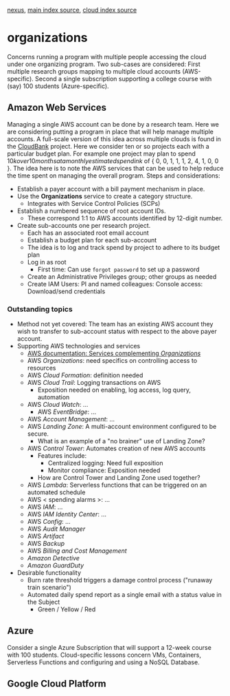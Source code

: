 [nexus](https://robfatland.github.io/nexus), [main index source](https://github.com/robfatland/nexus/blob/gh-pages/index.md), 
[cloud index source](https://github.com/robfatland/nexus/blob/gh-pages/cloud/index.md)


# organizations


Concerns running a program with multiple people accessing the cloud under one organizing program. Two
sub-cases are considered: First multiple research groups mapping to multiple cloud accounts (AWS-specific).
Second a single subscription supporting a college course with (say) 100 students (Azure-specific). 


## Amazon Web Services


Managing a single AWS account can be done by a research team. Here we are considering putting a program in place
that will help manage multiple accounts. A full-scale version of this idea across multiple clouds is found in 
the [CloudBank](https://cloudbank.org) project. Here we consider ten or so projects each with a particular
budget plan. For example one project may plan to spend $10k over 10 months at a monthly estimated spend in k$ of 
{ 0, 0, 1, 1, 1, 2, 4, 1, 0, 0 }. The idea here is to note the AWS services that can be used to help reduce 
the time spent on managing the overall program. Steps and considerations:


- Establish a payer account with a bill payment mechanism in place.
- Use the **Organizations** service to create a category structure.
    - Integrates with Service Control Policies (SCPs)
- Establish a numbered sequence of root account IDs.
    - These correspond 1:1 to AWS accounts identified by 12-digit number.
- Create sub-accounts one per research project.
    - Each has an associated root email account
    - Establish a budget plan for each sub-account
    - The idea is to log and track spend by project to adhere to its budget plan
    - Log in as root
        - First time: Can use `forgot password` to set up a password
    - Create an Administrative Privileges group; other groups as needed 
    - Create IAM Users: PI and named colleagues: Console access: Download/send credentials


### Outstanding topics


- Method not yet covered: The team has an existing AWS account they wish to transfer to sub-account status with respect to 
the above payer account.
- Supporting AWS technologies and services
    - [AWS documentation: Services complementing *Organizations*](https://docs.aws.amazon.com/organizations/latest/userguide/orgs_integrate_services_list.html)
    - AWS *Organizations*: need specifics on controlling access to resources
    - AWS *Cloud Formation*: definition needed
    - AWS *Cloud Trail*: Logging transactions on AWS
        - Exposition needed on enabling, log access, log query, automation
    - AWS *Cloud Watch*: ...
        - AWS *EventBridge*: ...
    - AWS *Account Management*: ...
    - AWS *Landing Zone*: A multi-account environment configured to be secure.
        - What is an example of a "no brainer" use of Landing Zone?
    - AWS *Control Tower*: Automates creation of new AWS accounts
        - Features include:
            - Centralized logging: Need full exposition
            - Monitor compliance: Exposition needed
        - How are Control Tower and Landing Zone used together?
    - AWS *Lambda*: Serverless functions that can be triggered on an automated schedule
    - AWS < spending alarms >: ...
    - AWS *IAM*: ...
    - AWS *IAM Identity Center*: ...
    - AWS *Config*: ...
    - AWS *Audit Manager*
    - AWS *Artifact*
    - AWS *Backup*
    - AWS *Billing and Cost Management*
    - *Amazon Detective*
    - *Amazon GuardDuty*
- Desirable functionality
    - Burn rate threshold triggers a damage control process ("runaway train scenario")
    - Automated daily spend report as a single email with a status value in the Subject
        - Green / Yellow / Red



## Azure


Consider a single Azure Subscription that will support a 12-week course with 100 students.
Cloud-specific lessons concern VMs, Containers, Serverless Functions and configuring and 
using a NoSQL Database.


## Google Cloud Platform
